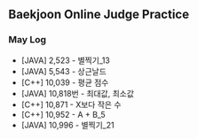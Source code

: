 ## Baekjoon Online Judge Practice
### May Log
* [JAVA] 2,523 - 별찍기_13
* [JAVA] 5,543 - 상근날드
* [C++] 10,039 - 평균 점수
* [JAVA] 10,818번 - 최대값, 최소값
* [C++] 10,871 - X보다 작은 수
* [C++] 10,952 - A + B_5
* [JAVA] 10,996 - 별찍기_21

